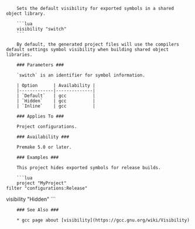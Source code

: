 		Sets the default visibility for exported symbols in a shared object library.
		
		```lua
		visibility "switch"
		```
		
		By default, the generated project files will use the compilers default settings symbol visibility when building shared object libraries.
		
		### Parameters ###
		
		`switch` is an identifier for symbol information.
		
		| Option      | Availability |
		|-------------|--------------|
		| `Default`   | gcc          |
		| `Hidden`    | gcc          |
		| `Inline`    | gcc          |
		
		### Applies To ###
		
		Project configurations.
		
		### Availability ###
		
		Premake 5.0 or later.
		
		### Examples ###
		
		This project hides exported symbols for release builds.
		
		```lua
		project "MyProject"
    filter "configurations:Release"
visibility "Hidden"
		```
		
		### See Also ###
		
        * gcc page about [visibility](https://gcc.gnu.org/wiki/Visibility)
		
